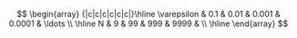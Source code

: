 $$ \begin{array} {|c|c|c|c|c|c|}\hline \varepsilon & 0.1 & 0.01 & 0.001 & 0.0001 & \ldots \\ \hline N & 9 & 99 & 999 & 9999 &  \\ \hline  \end{array} $$
